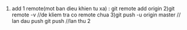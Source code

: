 

1) add 1 remote(mot ban dieu khien tu xa) :
    git remote add origin <link>
2)git remote -v //de kliem tra co remote chua
3)git push -u origin master // lan dau push
git push //lan thu 2